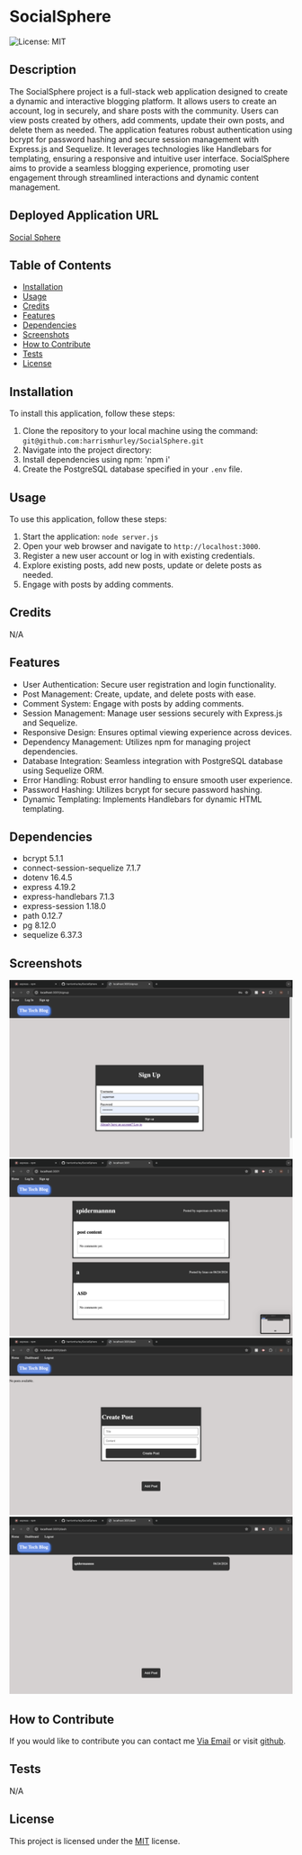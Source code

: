 # SocialSphere

    
![License: MIT](https://img.shields.io/badge/License-MIT-yellow.svg)
## Description

The SocialSphere project is a full-stack web application designed to create a dynamic and interactive blogging platform. It allows users to create an account, log in securely, and share posts with the community. Users can view posts created by others, add comments, update their own posts, and delete them as needed. The application features robust authentication using bcrypt for password hashing and secure session management with Express.js and Sequelize. It leverages technologies like Handlebars for templating, ensuring a responsive and intuitive user interface. SocialSphere aims to provide a seamless blogging experience, promoting user engagement through streamlined interactions and dynamic content management.

## Deployed Application URL

[Social Sphere](https://socialsphere-63b8.onrender.com)

## Table of Contents
* [Installation](#installation)
* [Usage](#usage)
* [Credits](#credits)
* [Features](#features)
* [Dependencies](#dependencies)
* [Screenshots](#screenshots)
* [How to Contribute](#how-to-contribute)
* [Tests](#tests)
* [License](#license)

## Installation
To install this application, follow these steps:


1. Clone the repository to your local machine using the command: `git@github.com:harrismhurley/SocialSphere.git`
2. Navigate into the project directory:
3. Install dependencies using npm: 'npm i'
4. Create the PostgreSQL database specified in your `.env` file.

## Usage
To use this application, follow these steps:

1. Start the application: `node server.js`
2. Open your web browser and navigate to `http://localhost:3000`.
3. Register a new user account or log in with existing credentials.
4. Explore existing posts, add new posts, update or delete posts as needed.
5. Engage with posts by adding comments.

## Credits

N/A

## Features

- User Authentication: Secure user registration and login functionality.
- Post Management: Create, update, and delete posts with ease.
- Comment System: Engage with posts by adding comments.
- Session Management: Manage user sessions securely with Express.js and Sequelize.
- Responsive Design: Ensures optimal viewing experience across devices.
- Dependency Management: Utilizes npm for managing project dependencies.
- Database Integration: Seamless integration with PostgreSQL database using Sequelize ORM.
- Error Handling: Robust error handling to ensure smooth user experience.
- Password Hashing: Utilizes bcrypt for secure password hashing.
- Dynamic Templating: Implements Handlebars for dynamic HTML templating.

## Dependencies

- bcrypt 5.1.1
- connect-session-sequelize 7.1.7
- dotenv 16.4.5
- express 4.19.2
- express-handlebars 7.1.3
- express-session 1.18.0
- path 0.12.7
- pg 8.12.0
- sequelize 6.37.3

## Screenshots

![signup](./public/readMeImages/signup.png)
![homepage](./public/readMeImages/home.png)
![add post form](./public/readMeImages/postForm.png)
![user dashboard](./public/readMeImages/dash.png)

## How to Contribute
If you would like to contribute you can contact me [Via Email](mailto:harrismhurley@icloud.com?subject=[GitHub]%20Dev%20Connect) or visit [github](https://github.com/harrismhurley).

## Tests

N/A

## License 
This project is licensed under the [MIT](https://opensource.org/licenses/MIT) license.